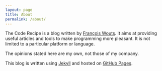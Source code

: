 ```yaml
---
layout: page
title: About
permalink: /about/
---
```


The Code Recipe is a blog written by [François Wouts](https://github.com/fwouts). It aims at
providing useful articles and tools to make programming more pleasant. It is not limited to a
particular platform or language.

The opinions stated here are my own, not those of my company.

This blog is written using [Jekyll](https://jekyllrb.com/) and hosted on
[GitHub Pages](https://pages.github.com).
